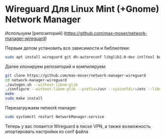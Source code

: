Wireguard Для Linux Mint (+Gnome) Network Manager
=================================================

Используем [репозиторий] (https://github.com/max-moser/network-manager-wireguard)

Первым делом установить все зависимости и библиотеки:

```bash
sudo apt install wireguard git dh-autoreconf libglib2.0-dev intltool build-essential libgtk-3-dev libnma-dev libsecret-1-dev network-manager-dev resolvconf
```
Далее клонируем репозиторий и компилируем:

```bash
git clone https://github.com/max-moser/network-manager-wireguard
cd network-manager-wireguard
./autogen.sh --without-libnm-glib
./configure --without-libnm-glib --prefix=/usr --sysconfdir=/etc --libdir=/usr/lib/x86_64-linux-gnu --libexecdir=/usr/lib/NetworkManager --localstatedir=/var
make   
sudo make install
```

Перезагружаем network manager

```bash
sudo systemctl restart NetworkManager.service
```
Теперь у вас пояаится Wireguard в писке VPN, а также возможность ипортировать настройки из conf файла
